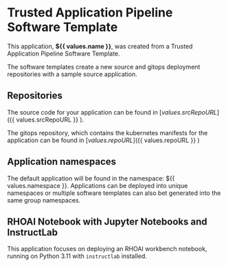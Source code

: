 # Trusted Application Pipeline Software Template

This application, **${{ values.name }}**, was created from a Trusted Application Pipeline Software Template.

The software templates create a new source and gitops deployment repositories with a sample source application.

## Repositories

The source code for your application can be found in [${{ values.srcRepoURL }} ](${{ values.srcRepoURL }} ).

The gitops repository, which contains the kubernetes manifests for the application can be found in
[${{ values.repoURL }} ](${{ values.repoURL }} )

## Application namespaces

The default application will be found in the namespace: ${{ values.namespace }}. Applications can be deployed into unique namespaces or multiple software templates can also bet generated into the same group namespaces.

## RHOAI Notebook with Jupyter Notebooks and InstructLab

This application focuses on deploying an RHOAI workbench notebook, running on Python 3.11 with `instructlab` installed.
